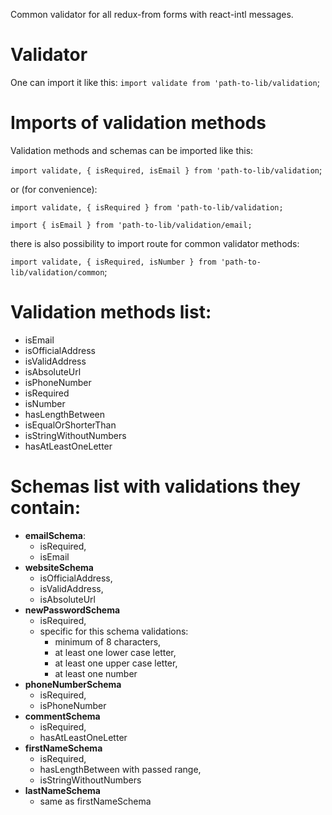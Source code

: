 Common validator for all redux-from forms with react-intl messages.

# Validator
One can import it like this:
`import validate from 'path-to-lib/validation`;

# Imports of validation methods
Validation methods and schemas can be imported like this:

`import validate, { isRequired, isEmail } from 'path-to-lib/validation`;

or (for convenience):

`import validate, { isRequired } from 'path-to-lib/validation;`

`import { isEmail } from 'path-to-lib/validation/email;`

there is also possibility to import route for common validator methods:

`import validate, { isRequired, isNumber } from 'path-to-lib/validation/common`;

# Validation methods list:
* isEmail
* isOfficialAddress
* isValidAddress
* isAbsoluteUrl
* isPhoneNumber
* isRequired
* isNumber
* hasLengthBetween
* isEqualOrShorterThan
* isStringWithoutNumbers
* hasAtLeastOneLetter

# Schemas list with validations they contain:
* **emailSchema**:
  * isRequired,
  * isEmail
* **websiteSchema**
  * isOfficialAddress,
  * isValidAddress,
  * isAbsoluteUrl
* **newPasswordSchema**
  * isRequired,
  * specific for this schema validations: 
    * minimum of 8 characters,
    * at least one lower case letter,
    * at least one upper case letter,
    * at least one number
* **phoneNumberSchema**
  * isRequired,
  * isPhoneNumber
* **commentSchema**
  * isRequired,
  * hasAtLeastOneLetter
* **firstNameSchema**
  * isRequired,
  * hasLengthBetween with passed range,
  * isStringWithoutNumbers
* **lastNameSchema**
  * same as firstNameSchema
